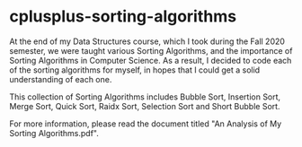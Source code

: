 # cplusplus-sorting-algorithms

At the end of my Data Structures course, which I took during the Fall 2020 semester, we were taught various Sorting Algorithms, and the importance of Sorting Algorithms in Computer Science. As a result, I decided to code each of the sorting algorithms for myself, in hopes that I could get a solid understanding of each one.

This collection of Sorting Algorithms includes Bubble Sort, Insertion Sort, Merge Sort, Quick Sort, Raidx Sort, Selection Sort and Short Bubble Sort. 

For more information, please read the document titled "An Analysis of My Sorting Algorithms.pdf".
